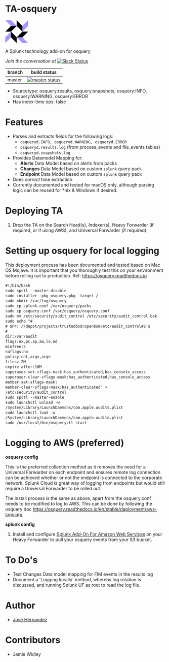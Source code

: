 TA-osquery
==========

![osquery-logo](static/appIcon_2x.png) 

A Splunk technology add-on for osquery

*Join the conversation at* [![Slack Status](https://img.shields.io/badge/slack-@splunk/security-yellow.svg?logo=slack)](https://splunk-usergroups.slack.com/signup)

| branch | build status |
| ---    | ---          |
| master | [![master status](https://circleci.com/gh/splunk/TA-osquery/tree/master.svg?style=svg)](https://circleci.com/gh/splunk/TA-osquery/tree/master)

- Sourcetype: osquery:results, osquery:snapshots, osquery:INFO, osquery:WARNING, osquery:ERROR
- Has index-time ops: false

# Features
* Parses and extracts fields for the following logs: 
	* `osqueryd.INFO, osqueryd.WARNING, osqueryd.ERROR`
	* `osqueryd.results.log` (from process_events and file_events tables)
	* `osqueryd.snapshots.log`
* Provides Datamodel Mapping for:
	* **Alerts** Data Model based on alerts from packs
	* **Changes** Data Model based on custom `splunk` query pack
	* **Endpoint** Data Model based on custom `splunk` query pack
* Does _correct_ time extraction
* Currently documented and tested for macOS only, although parsing logic can be reused for \*nix & Windows if desired.

# Deploying TA
1. Drop the TA on the Search Head(s), Indexer(s), Heavy Forwarder (if required, or if using AWS), and Universal Forwarder (if required).

# Setting up osquery for local logging
This deployment process has been documented and tested based on Mac OS Mojave. It is important that you thoroughly test this on your environment before rolling out to production.
Ref: https://osquery.readthedocs.io

```
#!/bin/bash
sudo spctl --master-disable
sudo installer -pkg osquery.pkg -target /
sudo mkdir /var/log/osquery
sudo cp splunk.conf /var/osquery/packs
sudo cp osquery.conf /var/osquery/osquery.conf
sudo mv /etc/security/audit_control /etc/security/audit_control.bak
sudo echo "#
# $P4: //depot/projects/trustedbsd/openbsm/etc/audit_control#8 $
#
dir:/var/audit
flags:ex,pc,ap,aa,lo,ad
minfree:5
naflags:no
policy:cnt,argv,arge
filesz:2M
expire-after:10M
superuser-set-sflags-mask:has_authenticated,has_console_access
superuser-clear-sflags-mask:has_authenticated,has_console_access
member-set-sflags-mask:
member-clear-sflags-mask:has_authenticated" > /etc/security/audit_control
sudo spctl --master-enable
sudo launchctl unload -w /System/Library/LaunchDaemons/com.apple.auditd.plist
sudo launchctl load -w /System/Library/LaunchDaemons/com.apple.auditd.plist
sudo /usr/local/bin/osqueryctl start
```

# Logging to AWS (preferred)
**osquery config**

This is the preferred collection method as it removes the need for a Universal Forwarder on each endpoint and ensures remote log connection can be achieved whether or not the endpoint is connected to the corporate network. Splunk Cloud is great way of logging from endpoints but would still require a Universal Forwarder to be rolled out.

The install process is the same as above, apart from the osquery.conf needs to be modified to log to AWS. This can be done by following the osquery doc https://osquery.readthedocs.io/en/stable/deployment/aws-logging/

**splunk config**
1. Install and configure [Splunk Add-On For Amazon Web Services](https://splunkbase.splunk.com/app/1876/) on your Heavy Forwarder to pull your osquery events from your S3 bucket.


# To Do's
* Test Changes Data model mapping for FIM events in the results log
* Document a 'Logging locally' method, whereby log rotation is discussed, and running Splunk UF as root to read the log file.

# Author
* [Jose Hernandez](https://github.com/d1vious/)

# Contributors
* Jamie Widley
